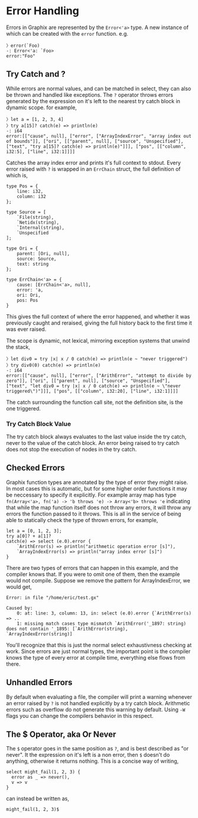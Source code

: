 # Error Handling

Errors in Graphix are represented by the `Error<'a>` type. A new instance of
which can be created with the `error` function. e.g.

```
〉error(`Foo)
-: Error<'a: `Foo>
error:"Foo"
```

## Try Catch and ?

While errors are normal values, and can be matched in select, they can also be
thrown and handled like exceptions. The `?` operator throws errors generated by
the expression on it's left to the nearest try catch block in dynamic scope. for
example,

```
〉let a = [1, 2, 3, 4]
〉try a[15]? catch(e) => println(e)
-: i64
error:[["cause", null], ["error", ["ArrayIndexError", "array index out of bounds"]], ["ori", [["parent", null], ["source", "Unspecified"], ["text", "try a[15]? catch(e) => println(e)"]]], ["pos", [["column", i32:5], ["line", i32:1]]]]
```

Catches the array index error and prints it's full context to stdout. Every
error raised with `?` is wrapped in an `ErrChain` struct, the full definition of
which is,

```
type Pos = {
    line: i32,
    column: i32
};

type Source = [
    `File(string),
    `Netidx(string),
    `Internal(string),
    `Unspecified
];

type Ori = {
    parent: [Ori, null],
    source: Source,
    text: string
};

type ErrChain<'a> = {
    cause: [ErrChain<'a>, null],
    error: 'a,
    ori: Ori,
    pos: Pos
}
```

This gives the full context of where the error happened, and whether it was
previously caught and reraised, giving the full history back to the first time
it was ever raised.

The scope is dynamic, not lexical, mirroring exception systems that unwind the
stack,

```
〉let div0 = try |x| x / 0 catch(e) => println(e ~ "never triggered")
〉try div0(0) catch(e) => println(e)
-: i64
error:[["cause", null], ["error", ["ArithError", "attempt to divide by zero"]], ["ori", [["parent", null], ["source", "Unspecified"], ["text", "let div0 = try |x| x / 0 catch(e) => println(e ~ \"never triggered\")"]]], ["pos", [["column", i32:20], ["line", i32:1]]]]
```

The catch surrounding the function call site, not the definition site, is the
one triggered.

### Try Catch Block Value

The try catch block always evaluates to the last value inside the try catch,
never to the value of the catch block. An error being raised to try catch does
not stop the execution of nodes in the try catch.

## Checked Errors

Graphix function types are annotated by the type of error they might raise. In
most cases this is automatic, but for some higher order functions it may be
neccessary to specify it explicitly. For example array map has type
`fn(Array<'a>, fn('a) -> 'b throws 'e) -> Array<'b> throws 'e` indicating that
while the map function itself does not throw any errors, it will throw any
errors the function passed to it throws. This is all in the service of being
able to statically check the type of thrown errors, for example,

```
let a = [0, 1, 2, 3];
try a[0]? + a[1]?
catch(e) => select (e.0).error {
    `ArithError(s) => println("arithmetic operation error [s]"),
    `ArrayIndexError(s) => println("array index error [s]")
}
```

There are two types of errors that can happen in this example, and the compiler
knows that. If you were to omit one of them, then the example would not compile.
Suppose we remove the pattern for ArrayIndexError, we would get,

```
Error: in file "/home/eric/test.gx"

Caused by:
    0: at: line: 3, column: 13, in: select (e.0).error {`ArithError(s) => ..
    1: missing match cases type mismatch `ArithError('_1897: string) does not contain '_1895: [`ArithError(string), `ArrayIndexError(string)]
```

You'll recognize that this is just the normal select exhaustivness checking at
work. Since errors are just normal types, the important point is the compiler
knows the type of every error at compile time, everything else flows from there.

## Unhandled Errors

By default when evaluating a file, the compiler will print a warning whenever an
error raised by `?` is not handled explicitly by a try catch block. Arithmetic
errors such as overflow do not generate this warning by default. Using `-W`
flags you can change the compilers behavior in this respect.

## The $ Operator, aka Or Never

The `$` operator goes in the same position as `?`, and is best described as "or
never". It the expression on it's left is a non error, then `$` doesn't do
anything, otherwise it returns nothing. This is a concise way of writing,

```
select might_fail(1, 2, 3) {
  error as _ => never(),
  v => v
}
```

can instead be written as,

```
might_fail(1, 2, 3)$
```
